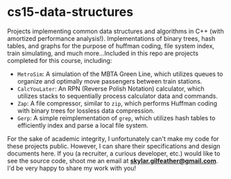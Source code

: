 # cs15-data-structures
Projects implementing common data structures and algorithms in C++ (with amortized performance analysis!). Implementations of binary trees, hash tables, and graphs for the purpose of huffman coding, file system index, train simulating, and much more...Included in this repo are projects completed for this course, including:
- `MetroSim`: A simulation of the MBTA Green Line, which utilizes queues to organize and optimally move passengers between train stations.
- `CalcYouLater`: An RPN (Reverse Polish Notation) calculator, which utilizes stacks to sequentially process calculator data and commands.
- `Zap`: A file compressor, similar to `zip`, which performs Huffman coding with binary trees for lossless data compression.
- `Gerp`: A simple reimplementation of `grep`, which utilizes hash tables to efficiently index and parse a local file system.

For the sake of academic integrity, I unfortunately can't make my code for these projects public. However, I can share their specifications and design documents here. If you (a recruiter, a curious developer, etc.) would like to see the source code, shoot me an email at **skylar.gilfeather@gmail.com**. I'd be very happy to share my work with you!
